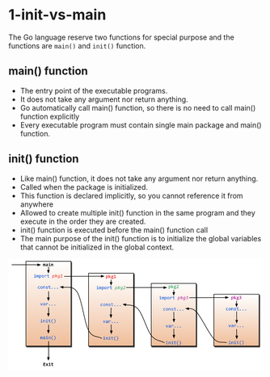 # 1-init-vs-main
The Go language reserve two functions for special purpose and the functions are `main()` and `init()` function.

## main() function
- The entry point of the executable programs. 
- It does not take any argument nor return anything. 
- Go automatically call main() function, so there is no need to call main() function explicitly 
- Every executable program must contain single main package and main() function.

## init() function 
- Like main() function, it does not take any argument nor return anything. 
- Called when the package is initialized. 
- This function is declared implicitly, so you cannot reference it from anywhere 
- Allowed to create multiple init() function in the same program and they execute in the order they are created. 
- init() function is executed before the main() function call
- The main purpose of the init() function is to initialize the global variables that cannot be initialized in the global context.

<img alt="init-main-flow" src="https://github.com/patrickalexander-tiket/introduction-to-go/blob/master/readme-files/init-main-flow.png" width="auto"> <br/>
